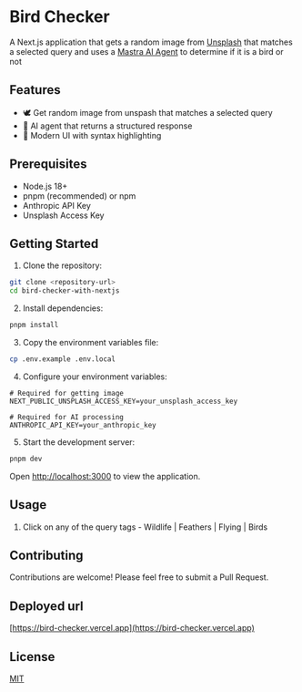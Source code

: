 # Bird Checker

A Next.js application that gets a random image from [Unsplash](https://unsplash.com/) that matches a selected query and uses a [Mastra AI Agent](https://@mastra.ai/docs/agents/overview) to determine if it is a bird or not

## Features

- 🕊️ Get random image from unspash that matches a selected query
- 🤖 AI agent that returns a structured response
- 🎨 Modern UI with syntax highlighting

## Prerequisites

- Node.js 18+
- pnpm (recommended) or npm
- Anthropic API Key
- Unsplash Access Key

## Getting Started

1. Clone the repository:

```bash
git clone <repository-url>
cd bird-checker-with-nextjs
```

2. Install dependencies:

```bash
pnpm install
```

3. Copy the environment variables file:

```bash
cp .env.example .env.local
```

4. Configure your environment variables:

```env
# Required for getting image
NEXT_PUBLIC_UNSPLASH_ACCESS_KEY=your_unsplash_access_key

# Required for AI processing
ANTHROPIC_API_KEY=your_anthropic_key
```

5. Start the development server:

```bash
pnpm dev
```

Open [http://localhost:3000](http://localhost:3000) to view the application.

## Usage

1. Click on any of the query tags - Wildlife | Feathers | Flying | Birds

## Contributing

Contributions are welcome! Please feel free to submit a Pull Request.

## Deployed url

[https://bird-checker.vercel.app](https://bird-checker.vercel.app)

## License

[MIT](LICENSE)
